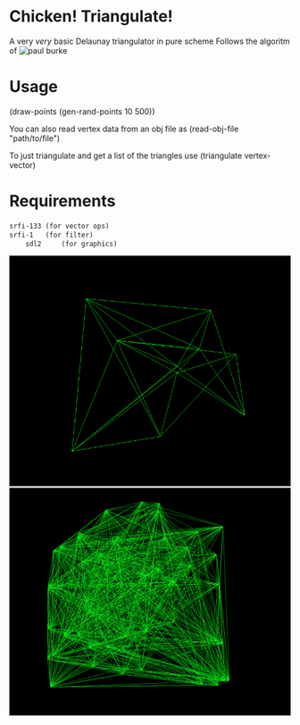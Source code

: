 # Chicken! Triangulate!
A very _very_ basic Delaunay triangulator in pure scheme
Follows the algoritm of ![paul burke](http://paulbourke.net/papers/triangulate/)

# Usage

(draw-points (gen-rand-points 10 500))

You can also read vertex data from an obj file as
(read-obj-file "path/to/file")

To just triangulate and get a list of the triangles use
(triangulate vertex-vector)

# Requirements
	srfi-133 (for vector ops)
	srfi-1   (for filter)
        sdl2     (for graphics)

![some](https://github.com/ramrunner/chicken-triangulate/blob/main/img/10p.png?raw=true)
![triangles](https://github.com/ramrunner/chicken-triangulate/blob/main/img/50p.png?raw=true)
